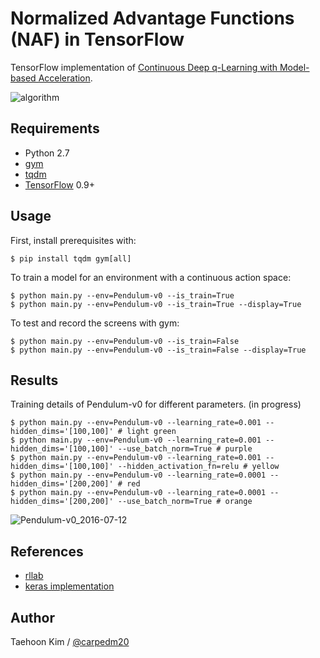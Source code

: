 # Normalized Advantage Functions (NAF) in TensorFlow

TensorFlow implementation of [Continuous Deep q-Learning with Model-based Acceleration](http://arxiv.org/abs/1603.00748).

![algorithm](https://github.com/carpedm20/naf-tensorflow/blob/master/assets/algorithm.png)


## Requirements

- Python 2.7
- [gym](https://github.com/openai/gym)
- [tqdm](https://github.com/tqdm/tqdm)
- [TensorFlow](https://www.tensorflow.org/) 0.9+


## Usage

First, install prerequisites with:

    $ pip install tqdm gym[all]

To train a model for an environment with a continuous action space:

    $ python main.py --env=Pendulum-v0 --is_train=True
    $ python main.py --env=Pendulum-v0 --is_train=True --display=True

To test and record the screens with gym:

    $ python main.py --env=Pendulum-v0 --is_train=False
    $ python main.py --env=Pendulum-v0 --is_train=False --display=True


## Results

Training details of Pendulum-v0 for different parameters. (in progress)

    $ python main.py --env=Pendulum-v0 --learning_rate=0.001 --hidden_dims='[100,100]' # light green
    $ python main.py --env=Pendulum-v0 --learning_rate=0.001 --hidden_dims='[100,100]' --use_batch_norm=True # purple
    $ python main.py --env=Pendulum-v0 --learning_rate=0.001 --hidden_dims='[100,100]' --hidden_activation_fn=relu # yellow
    $ python main.py --env=Pendulum-v0 --learning_rate=0.0001 --hidden_dims='[200,200]' # red
    $ python main.py --env=Pendulum-v0 --learning_rate=0.0001 --hidden_dims='[200,200]' --use_batch_norm=True # orange

![Pendulum-v0_2016-07-12](https://github.com/carpedm20/naf-tensorflow/blob/master/assets/Pendulum-v0_2016-07-12.png)


## References

- [rllab](https://github.com/rllab/rllab.git)
- [keras implementation](https://gym.openai.com/evaluations/eval_CzoNQdPSAm0J3ikTBSTCg)


## Author

Taehoon Kim / [@carpedm20](http://carpedm20.github.io/)
